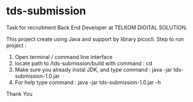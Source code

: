 # tds-submission
Task for recruitment Back End Developer at TELKOM DIGITAL SOLUTION.

This project create using Java and support by library picocli.
Step to run project :
1.  Open terminal / command line interface
2.  locate path to /tds-submission/build with command : cd <path>
3.  Make sure you already instal JDK, and type command : java -jar tds-submission-1.0.jar
4.  For help type command : java -jar tds-submission-1.0.jar -h
  
Thank You
